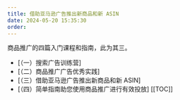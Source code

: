 ```yaml
---
title: 借助亚马逊广告推出新商品和新 ASIN
date: 2024-05-20 15:35:30
order:
---
```


商品推广的四篇入门课程和指南，此为其三。

- [（一）搜索广告训练营]
- [（二）商品推广广告优秀实践]
- [（三）借助亚马逊广告推出新商品和新 ASIN]
- [（四）简单指南助您使用商品推广进行有效投放]
  [[TOC]]
